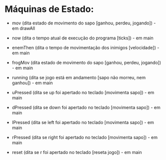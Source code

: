 # Máquinas de Estado:

- mov (dita estado de movimento do sapo [ganhou, perdeu, jogando]) - em drawAll

- now (dita o tempo atual de execução do programa [ticks]) - em main

- enemThen (dita o tempo de movimentação dos inimigos [velocidade]) - em main

- frogMov (dita estado de movimento do sapo [ganhou, perdeu, jogando]) - em main

- running (dita se jogo está em andamento [sapo não morreu, nem ganhou]) - em main

- uPressed (dita se up foi apertado no teclado [movimenta sapo]) - em main

- dPressed (dita se down foi apertado no teclado [movimenta sapo]) - em main

- lPressed (dita se left foi apertado no teclado [movimenta sapo]) - em main

- rPressed (dita se right foi apertado no teclado [movimenta sapo]) - em main

- reset (dita se r foi apertado no teclado [reseta jogo]) - em main